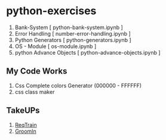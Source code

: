 # python-exercises

1) Bank-System [ python-bank-system.ipynb ]
2) Error Handling [ number-error-handling.ipynb ]
3) Python Generators [ python-generators.ipynb ]
4) OS - Module [ os-module.ipynb ]
5) python Advance Objects [ python-advance-objects.ipynb ]


## My Code Works

1) Css Complete colors Generator (000000 - FFFFFF)
2) css class maker

## TakeUPs

1) <a href="https://github.com/Yaseen549/python-exercise-programs/tree/main/ReqTrain">ReqTrain</a>
2) <a href="https://github.com/Yaseen549/python-exercise-programs/tree/main/GroomIn">GroomIn</a>
